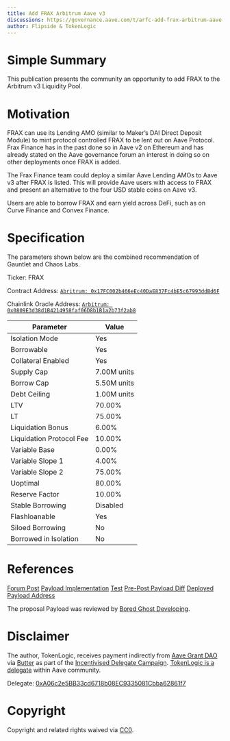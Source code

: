 ```yaml
---
title: Add FRAX Arbitrum Aave v3 
discussions: https://governance.aave.com/t/arfc-add-frax-arbitrum-aave-v3/13222
author: Flipside & TokenLogic
---
```


# Simple Summary

This publication presents the community an opportunity to add FRAX to the Arbitrum v3 Liquidity Pool.

# Motivation

FRAX can use its Lending AMO (similar to Maker’s DAI Direct Deposit Module) to mint protocol controlled FRAX to be lent out on Aave Protocol. Frax Finance has in the past done so in Aave v2 on Ethereum and has already stated on the Aave governance forum an interest in doing so on other deployments once FRAX is added.

The Frax Finance team could deploy a similar Aave Lending AMOs to Aave v3 after FRAX is listed. This will provide Aave users with access to FRAX and present an alternative to the four USD stable coins on Aave v3.

Users are able to borrow FRAX and earn yield across DeFi, such as on Curve Finance and Convex Finance.

# Specification

The parameters shown below are the combined recommendation of Gauntlet and Chaos Labs.

Ticker: FRAX

Contract Address: [`Abritrum: 0x17FC002b466eEc40DaE837Fc4bE5c67993ddBd6F`](https://arbiscan.io/token/0x17FC002b466eEc40DaE837Fc4bE5c67993ddBd6F)

Chainlink Oracle Address: [`Arbitrum: 0x0809E3d38d1B4214958faf06D8b1B1a2b73f2ab8`](https://arbiscan.io/address/0x0809E3d38d1B4214958faf06D8b1B1a2b73f2ab8)

|Parameter|Value|
| --- | --- |
|Isolation Mode|Yes|
|Borrowable|Yes|
|Collateral Enabled|Yes|
|Supply Cap|7.00M units|
|Borrow Cap|5.50M units|
|Debt Ceiling| 1.00M units|
|LTV|70.00%|
|LT|75.00%|
|Liquidation Bonus|6.00%|
|Liquidation Protocol Fee|10.00%|
|Variable Base|0.00%|
|Variable Slope 1|4.00%|
|Variable Slope 2|75.00%|
|Uoptimal|80.00%|
|Reserve Factor|10.00%|
|Stable Borrowing|Disabled|
|Flashloanable|Yes|
|Siloed Borrowing|No|
|Borrowed in Isolation|No|

# References

[Forum Post](https://governance.aave.com/t/arfc-add-frax-arbitrum-aave-v3/13222)
[Payload Implementation](https://github.com/defijesus/aave-proposals/blob/frax-arb-v3/src/AaveV3ArbFraxListing_20230619/AaveV3ArbFraxListing_20230619.sol)
[Test](https://github.com/defijesus/aave-proposals/blob/frax-arb-v3/src/AaveV3ArbFraxListing_20230619/AaveV3ArbFraxListing_20230619.t.sol)
[Pre-Post Payload Diff](https://github.com/defijesus/aave-proposals/blob/frax-arb-v3/diffs/pre-Aave-V3-Arbitrum-FRAX-Listing_post-Aave-V3-Arbitrum-FRAX-Listing.md)
[Deployed Payload Address](https://arbiscan.io/address/0x449e1b11bf74d57972d2d2cf057b337b203490c4#code)

The proposal Payload was reviewed by [Bored Ghost Developing](https://bgdlabs.com/).

# Disclaimer

The author, TokenLogic, receives payment indirectly from [Aave Grant DAO](https://twitter.com/AaveGrants) via [Butter](https://twitter.com/butterymoney) as part of the [Incentivised Delegate Campaign](https://governance.aave.com/t/temp-check-incentivized-delegate-campaign-3-month/11732). [TokenLogic is a delegate](https://governance.aave.com/t/tokenlogic-delegate-platform/12516) within Aave community. 

Delegate: [0xA06c2e5BB33cd6718b08EC9335081Cbba62861f7](https://app.aave.com/governance/)

# Copyright

Copyright and related rights waived via [CC0](https://creativecommons.org/publicdomain/zero/1.0/).
